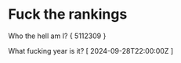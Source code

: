 # Fuck the rankings

Who the hell am I?
{ 5112309 }

What fucking year is it?
[ 2024-09-28T22:00:00Z ]
